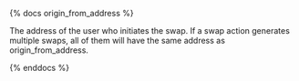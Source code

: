 {% docs origin_from_address %}

The address of the user who initiates the swap. If a swap action generates multiple swaps, all of them will have the same address as origin_from_address.

{% enddocs %}